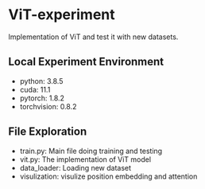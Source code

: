# ViT-experiment
Implementation of ViT and test it with new datasets.

## Local Experiment Environment
- python:      3.8.5
- cuda:        11.1
- pytorch:     1.8.2
- torchvision: 0.8.2

## File Exploration
- train.py:    Main file doing training and testing
- vit.py:      The implementation of ViT model
- data_loader: Loading new dataset
- visulization: visulize position embedding and attention
